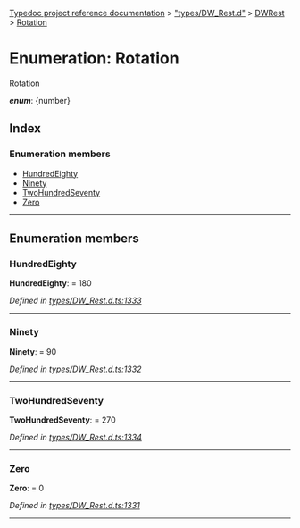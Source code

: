 [Typedoc project reference documentation](../README.md) > ["types/DW_Rest.d"](../modules/_types_dw_rest_d_.md) > [DWRest](../modules/_types_dw_rest_d_.dwrest.md) > [Rotation](../enums/_types_dw_rest_d_.dwrest.rotation.md)

# Enumeration: Rotation

Rotation

*__enum__*: {number}

## Index

### Enumeration members

* [HundredEighty](_types_dw_rest_d_.dwrest.rotation.md#hundredeighty)
* [Ninety](_types_dw_rest_d_.dwrest.rotation.md#ninety)
* [TwoHundredSeventy](_types_dw_rest_d_.dwrest.rotation.md#twohundredseventy)
* [Zero](_types_dw_rest_d_.dwrest.rotation.md#zero)

---

## Enumeration members

<a id="hundredeighty"></a>

###  HundredEighty

**HundredEighty**:  = 180

*Defined in [types/DW_Rest.d.ts:1333](https://github.com/DocuWare/REST-Sample-TS/blob/master/src/types/DW_Rest.d.ts#L1333)*

___
<a id="ninety"></a>

###  Ninety

**Ninety**:  = 90

*Defined in [types/DW_Rest.d.ts:1332](https://github.com/DocuWare/REST-Sample-TS/blob/master/src/types/DW_Rest.d.ts#L1332)*

___
<a id="twohundredseventy"></a>

###  TwoHundredSeventy

**TwoHundredSeventy**:  = 270

*Defined in [types/DW_Rest.d.ts:1334](https://github.com/DocuWare/REST-Sample-TS/blob/master/src/types/DW_Rest.d.ts#L1334)*

___
<a id="zero"></a>

###  Zero

**Zero**:  = 0

*Defined in [types/DW_Rest.d.ts:1331](https://github.com/DocuWare/REST-Sample-TS/blob/master/src/types/DW_Rest.d.ts#L1331)*

___

